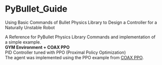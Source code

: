 # PyBullet_Guide
Using Basic Commands of Bullet Physics Library to Design a Controller for a Naturally Unstable Robot

A Reference for PyBullet Physics Library Commands and implementation of a simple example. <br>
<b>GYM Environment + COAX PPO</b> <br>
PID Controller tuned with PPO (Proximal Policy Optimization) <br>
The agent was implemented using the PPO example from <a href="https://coax.readthedocs.io/en/latest/examples/stubs/ppo.html">COAX PPO</a>.
